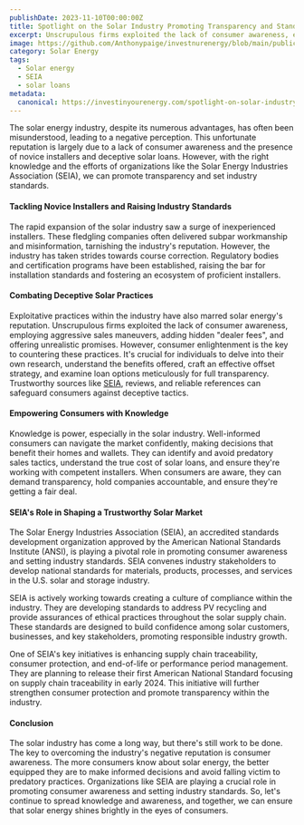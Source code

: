 ```yaml
---
publishDate: 2023-11-10T00:00:00Z
title: Spotlight on the Solar Industry Promoting Transparency and Standards
excerpt: Unscrupulous firms exploited the lack of consumer awareness, employing aggressive sales maneuvers, adding hidden "dealer fees", and offering unrealistic promises.
image: https://github.com/Anthonypaige/investnurenergy/blob/main/public/images/cover-art/SLR-2-cover-art.png?raw=true
category: Solar Energy
tags:
  - Solar energy
  - SEIA
  - solar loans
metadata:
  canonical: https://investinyourenergy.com/spotlight-on-solar-industry-promoting-transparency-and-standards
---
```


The solar energy industry, despite its numerous advantages, has often been misunderstood, leading to a negative perception. This unfortunate reputation is largely due to a lack of consumer awareness and the presence of novice installers and deceptive solar loans. However, with the right knowledge and the efforts of organizations like the Solar Energy Industries Association (SEIA), we can promote transparency and set industry standards.

#### **Tackling Novice Installers and Raising Industry Standards**

The rapid expansion of the solar industry saw a surge of inexperienced installers. These fledgling companies often delivered subpar workmanship and misinformation, tarnishing the industry's reputation. However, the industry has taken strides towards course correction. Regulatory bodies and certification programs have been established, raising the bar for installation standards and fostering an ecosystem of proficient installers.

#### **Combating Deceptive Solar Practices**

Exploitative practices within the industry have also marred solar energy's reputation. Unscrupulous firms exploited the lack of consumer awareness, employing aggressive sales maneuvers, adding hidden "dealer fees", and offering unrealistic promises. However, consumer enlightenment is the key to countering these practices. It's crucial for individuals to delve into their own research, understand the benefits offered, craft an effective offset strategy, and examine loan options meticulously for full transparency. Trustworthy sources like [SEIA](https://www.seia.org/), reviews, and reliable references can safeguard consumers against deceptive tactics.

#### **Empowering Consumers with Knowledge**

Knowledge is power, especially in the solar industry. Well-informed consumers can navigate the market confidently, making decisions that benefit their homes and wallets. They can identify and avoid predatory sales tactics, understand the true cost of solar loans, and ensure they're working with competent installers. When consumers are aware, they can demand transparency, hold companies accountable, and ensure they're getting a fair deal.

#### **SEIA's Role in Shaping a Trustworthy Solar Market**

The Solar Energy Industries Association (SEIA), an accredited standards development organization approved by the American National Standards Institute (ANSI), is playing a pivotal role in promoting consumer awareness and setting industry standards. SEIA convenes industry stakeholders to develop national standards for materials, products, processes, and services in the U.S. solar and storage industry.

SEIA is actively working towards creating a culture of compliance within the industry. They are developing standards to address PV recycling and provide assurances of ethical practices throughout the solar supply chain. These standards are designed to build confidence among solar customers, businesses, and key stakeholders, promoting responsible industry growth.

One of SEIA's key initiatives is enhancing supply chain traceability, consumer protection, and end-of-life or performance period management. They are planning to release their first American National Standard focusing on supply chain traceability in early 2024. This initiative will further strengthen consumer protection and promote transparency within the industry.

#### **Conclusion**

The solar industry has come a long way, but there's still work to be done. The key to overcoming the industry's negative reputation is consumer awareness. The more consumers know about solar energy, the better equipped they are to make informed decisions and avoid falling victim to predatory practices. Organizations like SEIA are playing a crucial role in promoting consumer awareness and setting industry standards. So, let's continue to spread knowledge and awareness, and together, we can ensure that solar energy shines brightly in the eyes of consumers.
